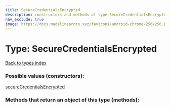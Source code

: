 ```yaml
---
title: SecureCredentialsEncrypted
description: constructors and methods of type SecureCredentialsEncrypted
nav_exclude: true
image: https://docs.madelineproto.xyz/favicons/android-chrome-256x256.png
---
```

# Type: SecureCredentialsEncrypted
[Back to types index](index.html)



### Possible values (constructors):

[secureCredentialsEncrypted](/API_docs/constructors/secureCredentialsEncrypted.html)  



### Methods that return an object of this type (methods):



